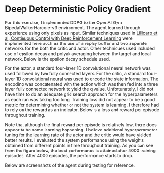 # Deep Deterministic Policy Gradient

For this exercise, I implemented DDPG to the OpenAI Gym BipedalWalkerHarcore-v3 environment. The agent learned through experience using only pixels as input. Similar techniques used in [Lillicarp et al, Continuous Control with Deep Reinforcement Learning](https://arxiv.org/pdf/1509.02971.pdf) were implemented here such as the use of a replay buffer and two separate networks for the both the critic and actor. Other techniques used included use of epsilon decay and polyak averaging between the target and local network. Below is the epsilon decay schedule used. 

For the actor, a standard four-layer 1D convolutional neural network was used followed by two fully connected layers. For the critic, a standard four-layer 1D convolutional neural was used to encode the state information. The encoding was concatenated with the action which was then fed into a three layer fully connected network to yield the q value. Unfortunately, I did not have time to do an adequate grid search approach for the hyperparameters as each run was taking too long. Training loss did not appear to be a good metric for determining whether or not the system is learning. I therefore had to rely on the reward as an indicator. Below is a loss and reward per episode throughout training.

Note that although the final reward per episode is relatively low, there does appear to be some learning happening. I believe additional hyperparameter tuning for the learning rate of the actor and the critic would have yielded better results. 
I evaluated the system performance using the weights obtained from different points in time throughout training. As you can see from the figure below, the best performance is attained after 4000 training episodes. After 4000 episodes, the performance starts to drop.


Below are screenshots of the agent during testing for reference.

